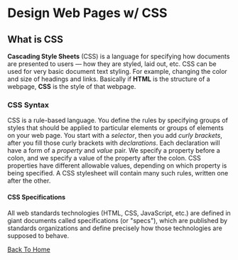 # Design Web Pages w/ CSS

## What is CSS

**Cascading Style Sheets** (CSS) is a language for specifying how documents are presented to users — how they are styled, laid out, etc. CSS can be used for very basic document text styling. For example, changing the color and size of headings and links. Basically if **HTML** is the structure of a webpage, **CSS** is the style of that webpage.

### CSS Syntax

CSS is a rule-based language. You define the rules by specifying groups of styles that should be applied to particular elements or groups of elements on your web page. You start with a *selector*, then you add *curly brackets*, after you fill those curly brackets with *declarations*. Each declaration will have a form of a *property* and *value* pair. We specify a property before a colon, and we specify a value of the property after the colon. CSS properties have different allowable values, depending on which property is being specified. A CSS stylesheet will contain many such rules, written one after the other.

#### CSS Specifications

All web standards technologies (HTML, CSS, JavaScript, etc.) are defined in giant documents called specifications (or "specs"), which are published by standards organizations and define precisely how those technologies are supposed to behave.

[Back To Home](../README.md)
